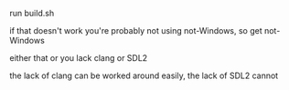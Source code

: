 run build.sh

if that doesn't work you're probably not using not-Windows, so get not-Windows

either that or you lack clang or SDL2

the lack of clang can be worked around easily, the lack of SDL2 cannot

